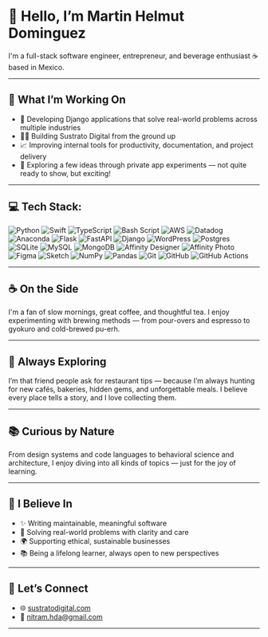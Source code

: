 # 👋 Hello, I’m Martin Helmut Dominguez

I'm a full-stack software engineer, entrepreneur, and beverage enthusiast ☕ based in Mexico.

---

## 🚀 What I’m Working On

- 🧱 Developing Django applications that solve real-world problems across multiple industries
- 🧑‍💼 Building Sustrato Digital from the ground up  
- 📈 Improving internal tools for productivity, documentation, and project delivery  
- 🤫 Exploring a few ideas through private app experiments — not quite ready to show, but exciting!

---

## 💻 Tech Stack:
![Python](https://img.shields.io/badge/python-3670A0?style=for-the-badge&logo=python&logoColor=ffdd54) ![Swift](https://img.shields.io/badge/swift-F54A2A?style=for-the-badge&logo=swift&logoColor=white) ![TypeScript](https://img.shields.io/badge/typescript-%23007ACC.svg?style=for-the-badge&logo=typescript&logoColor=white) ![Bash Script](https://img.shields.io/badge/bash_script-%23121011.svg?style=for-the-badge&logo=gnu-bash&logoColor=white) ![AWS](https://img.shields.io/badge/AWS-%23FF9900.svg?style=for-the-badge&logo=amazon-aws&logoColor=white) ![Datadog](https://img.shields.io/badge/datadog-%23632CA6.svg?style=for-the-badge&logo=datadog&logoColor=white) ![Anaconda](https://img.shields.io/badge/Anaconda-%2344A833.svg?style=for-the-badge&logo=anaconda&logoColor=white) ![Flask](https://img.shields.io/badge/flask-%23000.svg?style=for-the-badge&logo=flask&logoColor=white) ![FastAPI](https://img.shields.io/badge/FastAPI-005571?style=for-the-badge&logo=fastapi) ![Django](https://img.shields.io/badge/django-%23092E20.svg?style=for-the-badge&logo=django&logoColor=white) ![WordPress](https://img.shields.io/badge/WordPress-%23117AC9.svg?style=for-the-badge&logo=WordPress&logoColor=white) ![Postgres](https://img.shields.io/badge/postgres-%23316192.svg?style=for-the-badge&logo=postgresql&logoColor=white) ![SQLite](https://img.shields.io/badge/sqlite-%2307405e.svg?style=for-the-badge&logo=sqlite&logoColor=white) ![MySQL](https://img.shields.io/badge/mysql-4479A1.svg?style=for-the-badge&logo=mysql&logoColor=white) ![MongoDB](https://img.shields.io/badge/MongoDB-%234ea94b.svg?style=for-the-badge&logo=mongodb&logoColor=white) ![Affinity Designer](https://img.shields.io/badge/affinity%20desginer-%231B72BE.svg?style=for-the-badge&logo=affinity-designer&logoColor=white) ![Affinity Photo](https://img.shields.io/badge/affinityphoto-%237E4DD2.svg?style=for-the-badge&logo=affinity-photo&logoColor=white) ![Figma](https://img.shields.io/badge/figma-%23F24E1E.svg?style=for-the-badge&logo=figma&logoColor=white) ![Sketch](https://img.shields.io/badge/Sketch-FFB387?style=for-the-badge&logo=sketch&logoColor=black) ![NumPy](https://img.shields.io/badge/numpy-%23013243.svg?style=for-the-badge&logo=numpy&logoColor=white) ![Pandas](https://img.shields.io/badge/pandas-%23150458.svg?style=for-the-badge&logo=pandas&logoColor=white) ![Git](https://img.shields.io/badge/git-%23F05033.svg?style=for-the-badge&logo=git&logoColor=white) ![GitHub](https://img.shields.io/badge/github-%23121011.svg?style=for-the-badge&logo=github&logoColor=white) ![GitHub Actions](https://img.shields.io/badge/github%20actions-%232671E5.svg?style=for-the-badge&logo=githubactions&logoColor=white)

---

## ☕ On the Side

I'm a fan of slow mornings, great coffee, and thoughtful tea. I enjoy experimenting with brewing methods — from pour-overs and espresso to gyokuro and cold-brewed pu-erh.

---

## 📍 Always Exploring

I’m that friend people ask for restaurant tips — because I’m always hunting for new cafés, bakeries, hidden gems, and unforgettable meals. I believe every place tells a story, and I love collecting them.

---

## 📚 Curious by Nature

From design systems and code languages to behavioral science and architecture, I enjoy diving into all kinds of topics — just for the joy of learning.

---

## 🫶 I Believe In

- ✨ Writing maintainable, meaningful software  
- 🧩 Solving real-world problems with clarity and care  
- 🌍 Supporting ethical, sustainable businesses  
- 📚 Being a lifelong learner, always open to new perspectives  

---

## 🤝 Let’s Connect

- 🌐 [sustratodigital.com](https://sustratodigital.com)  
- 📧 nitram.hda@gmail.com

---
